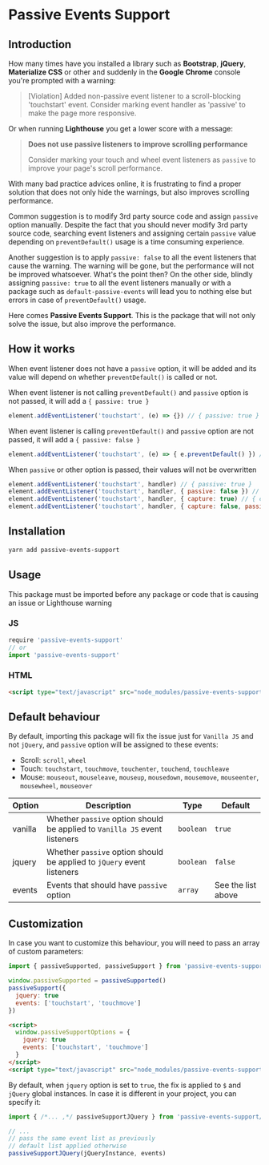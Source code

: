 # Passive Events Support

## Introduction

How many times have you installed a library such as **Bootstrap**, **jQuery**, **Materialize CSS** or other and suddenly in the **Google Chrome** console you're prompted with a warning:

> [Violation] Added non-passive event listener to a scroll-blocking 'touchstart' event. Consider marking event handler as 'passive' to make the page more responsive.

Or when running **Lighthouse** you get a lower score with a message:

> **Does not use passive listeners to improve scrolling performance**
>
> Consider marking your touch and wheel event listeners as `passive` to improve your page's scroll performance.

With many bad practice advices online, it is frustrating to find a proper solution that does not only hide the warnings, but also improves scrolling performance.

Common suggestion is to modify 3rd party source code and assign `passive` option manually. Despite the fact that you should never modify 3rd party source code, searching event listeners and assigning certain `passive` value depending on `preventDefault()` usage is a time consuming experience.

Another suggestion is to apply `passive: false` to all the event listeners that cause the warning. The warning will be gone, but the performance will not be improved whatsoever. What's the point then? On the other side, blindly assigning `passive: true` to all the event listeners manually or with a package such as `default-passive-events` will lead you to nothing else but errors in case of `preventDefault()` usage.

Here comes **Passive Events Support**. This is the package that will not only solve the issue, but also improve the performance.

## How it works

When event listener does not have a `passive` option, it will be added and its value will depend on whether `preventDefault()` is called or not.

When event listener is not calling `preventDefault()` and `passive` option is not passed, it will add a `{ passive: true }`

```js
element.addEventListener('touchstart', (e) => {}) // { passive: true }
```

When event listener is calling `preventDefault()` and `passive` option are not passed, it will add a `{ passive: false }`

```js
element.addEventListener('touchstart', (e) => { e.preventDefault() }) // { passive: false }
```

When `passive` or other option is passed, their values will not be overwritten
```js
element.addEventListener('touchstart', handler) // { passive: true }
element.addEventListener('touchstart', handler, { passive: false }) // { passive: false }
element.addEventListener('touchstart', handler, { capture: true) // { capture: true, passive: true }
element.addEventListener('touchstart', handler, { capture: false, passive: false }) // { capture: false, passive: false }
```

## Installation

```bash
yarn add passive-events-support
```

## Usage

This package must be imported before any package or code that is causing an issue or Lighthouse warning

### JS

```js
require 'passive-events-support'
// or
import 'passive-events-support'
```

### HTML

```html
<script type="text/javascript" src="node_modules/passive-events-support/dist/main.js"></script>
```

## Default behaviour

By default, importing this package will fix the issue just for `Vanilla JS` and not `jQuery`, and `passive` option will be assigned to these events:
- Scroll: `scroll`, `wheel`
- Touch: `touchstart`, `touchmove`, `touchenter`, `touchend`, `touchleave`
- Mouse: `mouseout`, `mouseleave`, `mouseup`, `mousedown`, `mousemove`, `mouseenter`, `mousewheel`, `mouseover`

| Option | Description | Type | Default |
| --- | --- | --- | --- |
| vanilla | Whether `passive` option should be applied to `Vanilla JS` event listeners | `boolean` | `true` |
| jquery | Whether `passive` option should be applied to `jQuery` event listeners | `boolean` | `false` |
| events | Events that should have `passive` option | `array` | See the list above |

## Customization

In case you want to customize this behaviour, you will need to pass an array of custom parameters:

```js
import { passiveSupported, passiveSupport } from 'passive-events-support/src/utils'

window.passiveSupported = passiveSupported()
passiveSupport({
  jquery: true
  events: ['touchstart', 'touchmove']
})
```

```html
<script>
  window.passiveSupportOptions = {
    jquery: true
    events: ['touchstart', 'touchmove']
  }
</script>
<script type="text/javascript" src="node_modules/passive-events-support/dist/main.js"></script>
```

By default, when `jquery` option is set to `true`, the fix is applied to `$` and `jQuery` global instances. In case it is different in your project, you can specify it:

```js
import { /*... ,*/ passiveSupportJQuery } from 'passive-events-support/src/utils'

// ...
// pass the same event list as previously
// default list applied otherwise 
passiveSupportJQuery(jQueryInstance, events)
```